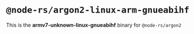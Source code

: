 # `@node-rs/argon2-linux-arm-gnueabihf`

This is the **armv7-unknown-linux-gnueabihf** binary for `@node-rs/argon2`
